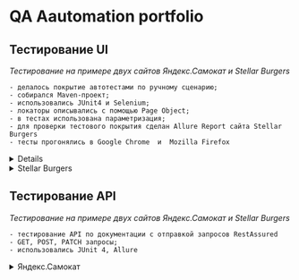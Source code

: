 # <a name="up" /> QA Aautomation portfolio
## Тестирование UI 
*Тестирование на примере двух сайтов Яндекс.Самокат и Stellar Burgers*  <br>

```
- делалось покрытие автотестами по ручному сценарию;
- собирался Maven-проект;
- использовались JUnit4 и Selenium;
- локаторы описывались с помощью Page Object;
- в тестах использована параметризация;
- для проверки тестового покрытия сделан Allure Report сайта Stellar Burgers
- тесты прогонялись в Google Chrome  и  Mozilla Firefox
```
  
 <details> 
 <summary>Яндекс.Самокат</summary>

<details>
<summary> Page Object, методы и скроллы Главной страницы </summary>

 <img src="https://i.ibb.co/7bZHWy8/qa-scooter-praktikum-services-ru.png" alt="qa-scooter-praktikum-services-ru" border="0"> <br>
MainPage.java  <br>
 <img src="https://i.ibb.co/vQD3nVm/github-com-Sabina-Badeeva-UI-Selenium-tests-of-Yandex-Samokat-blob-develop-src-main-java-org-example.png" alt="github-com-Sabina-Badeeva-UI-Selenium-tests-of-Yandex-Samokat-blob-develop-src-main-java-org-example" border="0"> <br>
[Наверх](#up)

</details>

<details>
<summary> Page Object, методы страницы Авторизации </summary>
<img src="https://i.ibb.co/mJ6K6bj/2023-12-03-040558.jpg" alt="2023-12-03-040558" border="0"> <br>
OrderPage.java
<img src="https://i.ibb.co/w0CDVHY/github-com-Sabina-Badeeva-UI-Selenium-tests-of-Yandex-Samokat-blob-develop-src-main-java-org-example.png" alt="github-com-Sabina-Badeeva-UI-Selenium-tests-of-Yandex-Samokat-blob-develop-src-main-java-org-example" border="0"> <br>
 
[Наверх](#up)

</details>

<details>
<summary>Page Object, методы для логотипа </summary>
<img src="https://i.ibb.co/BypvGvR/github-com-Sabina-Badeeva-UI-Selenium-tests-of-Yandex-Samokat-blob-develop-src-main-java-Logo-Samoca.png" alt="github-com-Sabina-Badeeva-UI-Selenium-tests-of-Yandex-Samokat-blob-develop-src-main-java-Logo-Samoca" border="0">
 
[Наверх](#up)

</details>

### Тесты
<details>
<summary>Тест полного пользовательского сценария с авторизацией и заказом самоката</summary>
 <img src="https://i.ibb.co/yfTXWWP/github-com-Sabina-Badeeva-UI-Selenium-tests-of-Yandex-Samokat-blob-develop-src-test-java-org-example.png" alt="github-com-Sabina-Badeeva-UI-Selenium-tests-of-Yandex-Samokat-blob-develop-src-test-java-org-example" border="0">
 
 [Наверх](#up)
 
</details>

<details>
<summary>Параметризованный тест с набором разных данных при заказе самоката</summary>
OrderParamTest.java
<img src="https://i.ibb.co/yfTXWWP/github-com-Sabina-Badeeva-UI-Selenium-tests-of-Yandex-Samokat-blob-develop-src-test-java-org-example.png" alt="github-com-Sabina-Badeeva-UI-Selenium-tests-of-Yandex-Samokat-blob-develop-src-test-java-org-example" border="0"><img src="https://i.ibb.co/qJ8qbyZ/github-com-Sabina-Badeeva-UI-Selenium-tests-of-Yandex-Samokat-Order-Param-Test-java.png" alt="github-com-Sabina-Badeeva-UI-Selenium-tests-of-Yandex-Samokat-Order-Param-Test-java" border="0">

  [Наверх](#up)
  
</details>

<details>
<summary>Тест проверяет содержат ли элементы нужный текст</summary> 
QuestionsMainPageTest.java
<img src="https://i.ibb.co/NW119fJ/github-com-Sabina-Badeeva-UI-of-Yandex-Questions-Main-Page-Test-java-6.png" alt="github-com-Sabina-Badeeva-UI-of-Yandex-Questions-Main-Page-Test-java-6" border="0">
  
  [Наверх](#up)

</details>

<details>
<summary>Параметризованный тест авторизации</summary>
InputNameSurnameAddressParamTest.java
<img src="https://i.ibb.co/642VxLZ/github-com-Sabina-Badeeva-UI-Selenium-tests-of-Yandex-Samokat-blob-develop-src-test-java-Input-Name.png" alt="github-com-Sabina-Badeeva-UI-Selenium-tests-of-Yandex-Samokat-blob-develop-src-test-java-Input-Name-" border="0">
  
 [Наверх](#up)

</details>

<details>
<summary>Тест проверяет, что логотип ведет на главную страницу</summary>
LogoSamocatTest.java
<img src="https://i.ibb.co/WxdgFKR/github-com-Sabina-Badeeva-UI-Selenium-tests-of-Yandex-Samokat-blob-develop-src-test-java-Logo-Samoca.png" alt="github-com-Sabina-Badeeva-UI-Selenium-tests-of-Yandex-Samokat-blob-develop-src-test-java-Logo-Samoca" border="0">

 [Наверх](#up)

</details>

</details>

<details>
  
<summary>Stellar Burgers</summary>

<details>
<summary>Page Object и методы Авторизации</summary>
<img src="https://i.ibb.co/HNbpBLn/2023-12-06-200253.jpg" alt="2023-12-06-200253" border="0"><br>
AuthorisationPage.java
<img src="https://i.ibb.co/Cs4mmW1/github-com-Sabina-Badeeva-UI-Tests-Page-Object-Of-Stellar-Burgers-blob-develop-3-src-main-java-org-e.png" alt="github-com-Sabina-Badeeva-UI-Tests-Page-Object-Of-Stellar-Burgers-blob-develop-3-src-main-java-org-e" border="0">
  
 [Наверх](#up)
  
</details>

<details>
<summary>Page Object и методы Главной страницы</summary>
<img src="https://i.ibb.co/SrJTfyd/stellarburgers-nomoreparties-site.png" alt="stellarburgers-nomoreparties-site" border="0">  <br>
MainPage.java
<img src="https://i.ibb.co/4MBRzQv/2023-12-06-201006.jpg" alt="2023-12-06-201006" border="0">

[Наверх](#up)
</details>

<details>
<summary>Page Object и методы Личного кабинета</summary>
<img src="https://i.ibb.co/0yb16T9/2023-12-06-203235.jpg" alt="2023-12-06-203235" border="0"><br>
PrivateAccount.java
<img src="https://i.ibb.co/3fnhBHC/github-com-Sabina-Badeeva-UI-Tests-Page-Object-Of-Stellar-Burgers-blob-develop-3-src-main-java-org-e.png" alt="github-com-Sabina-Badeeva-UI-Tests-Page-Object-Of-Stellar-Burgers-blob-develop-3-src-main-java-org-e" border="0">

[Наверх](#up)
</details>

<details>
<summary>Page Object, методы и скроллы Конструктора</summary>
<img src="https://i.ibb.co/k0xj7CK/2023-12-06-202424.jpg" alt="2023-12-06-202424" border="0"><br>
TransferButton.java
<img src="https://i.ibb.co/4g5m41W/github-com-Sabina-Badeeva-UI-Tests-Page-Object-Of-Stellar-Burgers-blob-develop-3-src-main-java-org-e.png" alt="github-com-Sabina-Badeeva-UI-Tests-Page-Object-Of-Stellar-Burgers-blob-develop-3-src-main-java-org-e" border="0">

[Наверх](#up)
</details>

<details>
<summary>Page Object, методы страницы Регистрации</summary>
<img src="https://i.ibb.co/DGct03s/2023-12-06-201554.jpg" alt="2023-12-06-201554" border="0"><br>
RegistrationPage.java  
<img src="https://i.ibb.co/12gz4dP/github-com-Sabina-Badeeva-UI-Tests-Page-Object-Of-Stellar-Burgers-blob-develop-3-src-main-java-org-e.png" alt="github-com-Sabina-Badeeva-UI-Tests-Page-Object-Of-Stellar-Burgers-blob-develop-3-src-main-java-org-e" border="0">

  [Наверх](#up)
</details>

### Тесты

<details>
<summary>Resources.java</summary>
<img src="https://i.ibb.co/vYsH726/github-com-Sabina-Badeeva-UI-Tests-Page-Object-Of-Stellar-Burgers-blob-develop-3-src-test-java-Resou.png" alt="github-com-Sabina-Badeeva-UI-Tests-Page-Object-Of-Stellar-Burgers-blob-develop-3-src-test-java-Resou" border="0"><br>

[Наверх](#up)
</details>
<details>
<summary>Тесты регистрации</summary> 
RegistrationTest.java  
<img src="https://i.ibb.co/xqPfTPt/github-com-Sabina-Badeeva-UI-Tests-Page-Object-Of-Stellar-Burgers-blob-develop-3-src-test-java-Regis.png" alt="github-com-Sabina-Badeeva-UI-Tests-Page-Object-Of-Stellar-Burgers-blob-develop-3-src-test-java-Regis" border="0">

[Наверх](#up)
</details>

<details>
<summary>Тесты по различным сценариям</summary>
TransferTest.java
<img src="https://i.ibb.co/x6PCWYL/github-com-Sabina-Badeeva-UI-Tests-Page-Object-Of-Stellar-Burgers-blob-develop-3-src-test-java-Trans.png" alt="github-com-Sabina-Badeeva-UI-Tests-Page-Object-Of-Stellar-Burgers-blob-develop-3-src-test-java-Trans" border="0">

[Наверх](#up)
</details>

### Отчет по покрытию
<details>
<summary>Allure results</summary>
  
  [Наверх](#up)
</details>
</details>
  
## Тестирование API 
*Тестирование на примере двух сайтов Яндекс.Самокат и Stellar Burgers*  <br>

```
- тестирование API по документации с отправкой запросов RestAssured
- GET, POST, PATCH запросы;
- использовались JUnit 4, Allure

```
<details>
<summary>Яндекс.Самокат</summary>
  Тестирование API на создание курьера, проверки логина, создание заказа по документации qa-scooter.praktikum-services.ru/docs/.
  <details>
  <summary>Тестируемые ручки</summary>
    
 ### Создание курьера
 ```
-курьера можно создать;
-нельзя создать двух одинаковых курьеров;
-чтобы создать курьера, нужно передать в ручку все обязательные поля;
-запрос возвращает правильный код ответа;
-успешный запрос возвращает ok: true;
-если одного из полей нет, запрос возвращает ошибку;
-если создать пользователя с логином, который уже есть, возвращается ошибка.
```
### Логин курьера
```
-курьер может авторизоваться;
-для авторизации нужно передать все обязательные поля;
-система вернёт ошибку, если неправильно указать логин или пароль;
-если какого-то поля нет, запрос возвращает ошибку;
-если авторизоваться под несуществующим пользователем, запрос возвращает ошибку;
-успешный запрос возвращает id.
```
### Создание заказа
```
Проверить, что когда создаёшь заказ:
можно указать один из цветов — BLACK или GREY;
можно указать оба цвета;
можно совсем не указывать цвет;
тело ответа содержит track.
Чтобы протестировать создание заказа, нужно использовать параметризацию.
```
### Список заказов
```
Проверить, что в тело ответа возвращается список заказов.
```
</details>

  <details>
  <summary>Курьер (courier)</summary>
  <details>
    <summary>Constants.java</summary>
<img src="https://i.ibb.co/6XZrQB4/2023-12-06-215947.jpg" alt="2023-12-06-215947" border="0"><.br>
  
[Наверх](#up)
</details>

<details>
    <summary>Courier.java</summary>
<img src="https://i.ibb.co/LnL3q5w/github-com-Sabina-Badeeva-API-Tests-Yandex-Samokat-blob-develop-src-main-java-org-example-courier-Co.png" alt="github-com-Sabina-Badeeva-API-Tests-Yandex-Samokat-blob-develop-src-main-java-org-example-courier-Co" border="0">
  
[Наверх](#up)
</details>
<details>
    <summary>Courier.Client.java</summary>
<img src="https://i.ibb.co/9VPyC3G/github-com-Sabina-Badeeva-API-Tests-Yandex-Samokat-blob-develop-src-main-java-org-example-courier-Co.png" alt="github-com-Sabina-Badeeva-API-Tests-Yandex-Samokat-blob-develop-src-main-java-org-example-courier-Co" border="0">
  
[Наверх](#up)
</details>

<details>
    <summary>CourierCredentials.java</summary>
<img src="https://i.ibb.co/sV7Ttpb/2023-12-06-222235.jpg" alt="2023-12-06-222235" border="0">
  
  [Наверх](#up)
</details>
<details>
    <summary>CourierGenerator.java</summary>
<img src="https://i.ibb.co/9gs7gGC/github-com-Sabina-Badeeva-API-Tests-Yandex-Samokat-blob-develop-src-main-java-org-example-courier-Co.png" alt="github-com-Sabina-Badeeva-API-Tests-Yandex-Samokat-blob-develop-src-main-java-org-example-courier-Co" border="0">
  
  [Наверх](#up)
</details>
</details>

<details>
    <summary>Заказ (order)</summary>
  <details>
    <summary>Order.java</summary>
<img src="https://i.ibb.co/vLMXqD7/github-com-Sabina-Badeeva-API-Tests-Yandex-Samokat-blob-develop-src-main-java-org-example-order-Orde.png" alt="github-com-Sabina-Badeeva-API-Tests-Yandex-Samokat-blob-develop-src-main-java-org-example-order-Orde" border="0">

[Наверх](#up)
</details>
<details>
    <summary>OrderClient.java</summary>
<img src="https://i.ibb.co/zh87QgY/github-com-Sabina-Badeeva-API-Tests-Yandex-Samokat-blob-develop-src-main-java-org-example-order-Orde.png" alt="github-com-Sabina-Badeeva-API-Tests-Yandex-Samokat-blob-develop-src-main-java-org-example-order-Orde" border="0">

[Наверх](#up)
</details>
<details>
    <summary>OrderGenerator.java</summary>
<img src="https://i.ibb.co/rpdnNcw/2023-12-06-224016.jpg" alt="2023-12-06-224016" border="0">

[Наверх](#up)
</details>
<details>
    <summary>BaseApi.java</summary>
<img src="https://i.ibb.co/XsR87s4/2023-12-06-224111.jpg" alt="2023-12-06-224111" border="0">

[Наверх](#up)
</details>
  </details>
  
### Тесты
  
<details>
   <summary>Тесты по созданию курьера (CreateCourierTest.java)</summary>
  <img src="https://i.ibb.co/cvxMycb/github-com-Sabina-Badeeva-API-Tests-Yandex-Samokat-blob-develop-src-test-java-Create-Courier-Test-ja.png" alt="github-com-Sabina-Badeeva-API-Tests-Yandex-Samokat-blob-develop-src-test-java-Create-Courier-Test-ja" border="0">
  
[Наверх](#up)
</details>
<details>
   <summary>Тесты по созданию заказа (CreateOrderTest.java)</summary>
<img src="https://i.ibb.co/wB874Dz/github-com-Sabina-Badeeva-API-Tests-Yandex-Samokat-blob-develop-src-test-java-Create-Order-Test-java.png" alt="github-com-Sabina-Badeeva-API-Tests-Yandex-Samokat-blob-develop-src-test-java-Create-Order-Test-java" border="0">
  
[Наверх](#up)
</details>
<details>
   <summary>Тесты на авторизацию курьера (LoginCourierTest.java)</summary>
<img src="https://i.ibb.co/BgBWVj7/github-com-Sabina-Badeeva-API-Tests-Yandex-Samokat-blob-develop-src-test-java-Login-Courier-Test-jav.png" alt="github-com-Sabina-Badeeva-API-Tests-Yandex-Samokat-blob-develop-src-test-java-Login-Courier-Test-jav" border="0">

  [Наверх](#up)
</details>
<details>
   <summary>Тест на проверку списка заказов</summary>
<img src="https://i.ibb.co/YcfH55P/github-com-Sabina-Badeeva-API-Tests-Yandex-Samokat-blob-develop-src-test-java-List-Order-Test-java.png" alt="github-com-Sabina-Badeeva-API-Tests-Yandex-Samokat-blob-develop-src-test-java-List-Order-Test-java" border="0">

  [Наверх](#up)
</details>

### Отчет по покрытию
<details>
   <summary>Allure results</summary>
<img src="https://i.ibb.co/hBwGS9h/2023-12-09-224544.jpg" alt="2023-12-09-224544" border="0">
<img src="https://i.ibb.co/w4wcXGc/2023-12-09-224634.jpg" alt="2023-12-09-224634" border="0">

   [Наверх](#up)
</details>

### Видео примера прохождения тестов по созданию курьера
<details>
   <summary>Видео тестов</summary>
<video width="640" height="360" frameborder="0" src = "https://mega.nz/embed/pDF0hKDB#35-ltViDhvkl2ZG39zi8dxmUqqqLGdhHHjFRAMvMkSg!1a1m" allowfullscreen allow="autoplay; width=180/>
  </details>
</details>

Юнит-тестирование на часть кода программы
(https://github.com/SabinaBadeeva/Maven_Project-JUnit-Mokito-Jacoco/tree/develop) и 
(https://github.com/SabinaBadeeva/Java-Unit-Tests-Stellar_Burgers/tree/develop_1)
- использовались  Mockito и JUnit;
- для увеличения покрытия каждый метод каждого класса вызывался отдельным тестом;    --использовались параметризация, стабы;
- сделан отчет в Jacoco.


